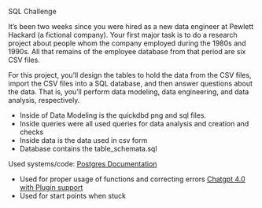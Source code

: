 SQL Challenge

It’s been two weeks since you were hired as a new data engineer at Pewlett Hackard (a fictional company). Your first major task is to do a research project about people whom the company employed during the 1980s and 1990s. All that remains of the employee database from that period are six CSV files.

For this project, you’ll design the tables to hold the data from the CSV files, import the CSV files into a SQL database, and then answer questions about the data. That is, you’ll perform data modeling, data engineering, and data analysis, respectively.

- Inside of Data Modeling is the quickdbd png and sql files.
- Inside queries were all used queries for data analysis and creation and checks
- Inside data is the data used in csv form
- Database contains the table_schemata.sql

Used systems/code:
[Postgres Documentation](https://www.postgresql.org/docs/)
  - Used for proper usage of functions and correcting errors
[Chatgpt 4.0 with Plugin support](https://chat.openai.com)
  - Used for start points when stuck
